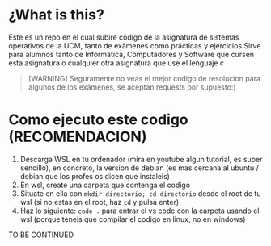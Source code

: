 # ¿What is this?

Este es un repo en el cual subire código de la asignatura de sistemas operativos de la UCM, tanto de exámenes como prácticas y ejercicios
Sirve para alumnos tanto de Informática, Computadores y Software que cursen esta asignatura o cualquier otra asignatura que use el lenguaje c



> [WARNING]
> Seguramente no veas el mejor codigo de resolucion para algunos de los exámenes, se aceptan requests por supuesto:)

# Como ejecuto este codigo (RECOMENDACION)
1. Descarga WSL en tu ordenador (mira en youtube algun tutorial, es super sencillo), en concreto, la version de debian
   (es mas cercana al ubuntu / debian que los profes os dicen que instaleis)
2. En wsl, create una carpeta que contenga el codigo
3. Situate en ella con `mkdir directorio; cd directorio` desde el root de tu wsl (si no estas en el root, haz `cd` y pulsa enter)
4. Haz lo siguiente: `code .` para entrar el vs code con la carpeta usando el wsl (porque teneis que compilar el codigo en linux, no en windows)

TO BE CONTINUED
